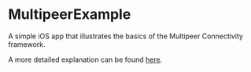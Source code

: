 MultipeerExample
================

A simple iOS app that illustrates the basics of the Multipeer Connectivity framework.

A more detailed explanation can be found [here](http://koppacetic.com/blog/2014/01/18/multipeer-connectivity/).

